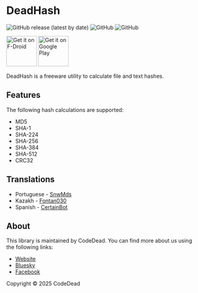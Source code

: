 # DeadHash

![GitHub release (latest by date)](https://img.shields.io/github/v/release/CodeDead/DeadHash-android)
![GitHub](https://img.shields.io/badge/language-Java-green)
![GitHub](https://img.shields.io/github/license/CodeDead/DeadHash-android)

[<img src="https://fdroid.gitlab.io/artwork/badge/get-it-on.png"
alt="Get it on F-Droid"
height="80">](https://f-droid.org/packages/com.codedead.deadhash/)
[<img src="https://play.google.com/intl/en_us/badges/images/generic/en-play-badge.png"
alt="Get it on Google Play"
height="80">](https://play.google.com/store/apps/details?id=com.codedead.deadhash)

DeadHash is a freeware utility to calculate file and text hashes.

## Features

The following hash calculations are supported:
* MD5
* SHA-1
* SHA-224
* SHA-256
* SHA-384
* SHA-512
* CRC32

## Translations

- Portuguese - [SnwMds](https://github.com/SnwMds)
- Kazakh - [Fontan030](https://github.com/Fontan030)
- Spanish - [CertainBot](https://github.com/CertainBot)

## About

This library is maintained by CodeDead. You can find more about us using the following links:
* [Website](https://codedead.com)
* [Bluesky](https://bsky.app/profile/codedead.com)
* [Facebook](https://facebook.com/deadlinecodedead)

Copyright © 2025 CodeDead

